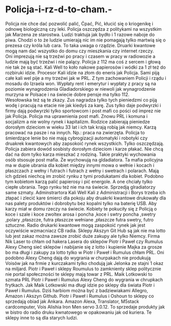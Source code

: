 # Policja-i-rz-d-to-cham.-
Policja nie chce dać pozwolić palić, Ćpać, Pić, kłucić się o kriogenikę i odnowę biologiczną czy leki. Policja oszczędza z politykami na wszystkim jak Marzena ze starostwa. Ludzi traktuja jak bydło i 1 razowe naboje do piwa. Chodzi o to że ludzie umierają nic im nie pomagają tylko martwią się o prezesa czy króla lub cara. To taka uwaga o rządzie. Druarki kwantowe mogą nam dać wszystko do domu czy mieszkania czy internet rzeczy.  
Oni imprezują nie są trzeźwi po pracy i czasem w pracy w radiowozie a ludzie mają być trzeźwi i nie palący. Policja z 112 ma coś z sercem i głową nie tak że są stać. 
Kali Well to koło nakowe papierosów i wódki za 1 zł też do rozbiruki idzie. Procesor Kali idzie na złom do eneris jak Policja. 
Sami piją całe kali wel pije a my trzeźwi jak w PRL. 
Z tym zachowaniem Policji i rządu i mosadu do Izraela won. 
Wypłaty rent i emerytur i wypłaty z pracy są na poziomie wynagrodzenia Gladiadorskiego w niewoli jak wynagrodzenie murzyna w Polsace i na świecie dobre pensje ma tylko 112.  
Wesołowska też są te zkazy. Zus nagradza tylko tych pieniedzmi co piją wodę i pracują na etacie nie jak kiedyś za karę. Zus tylko daje podwyrzki i firmy dają podwyrzki tylko sportowcom i post mafi co pości od imprez nie jak Policja. Policja ma uprawnienia post mafi. Znowu PRL i komuna i socjalizm a nie wolny rynek i kapitalizm. Rodzice zabierają pieniedze dorosłym dzieciom w wieku 33 lat i ich tak krają robią jak niemcy. Karzą pracować na pasze i na innych. Np.: praca na zwierzęta. Policja to śmierdzące lenie bo nie mają cybrogizacji automatyki i robotyki czy druakrek kwantowych aby zapsokoić rynek wszystkich. Tylko oszczędzają. 
Policja zabiera dowód sosbisty dorosłym dzieciom i karze płakać. Nie chcą dać na dom tylko karza mieszkać z rodziną. 
Takie praktyki wychowania osób stsosuje post mafia. 
Że wychowują na gldadiatora. 
Ta mafia policyjna ma w dupie ubrania dla kobiet między innymi mowa o wełnie i kocach i płaszczach z wełny i futrach i futrach z wełny i swetrach i polarach. Mają ich gdzieś niechcą im zrobić rynku z tymi produkatami dla kobiet. Podobno tym kobietom karzą palić papierosy i pić energole. A one chciały tylko ciepłe ubrania. Tego rynku też nie ma na świecie. Sprzedją glradiatorzy same szmaty. 
Adminstrartora Kali Well Kali z Administracji i Borys trzeba ich złapać i zlecić kare śmierci dla pokoju aby druakrki kwantowe drukowały dla nas palety produktów i dobrobytu bez kopalni tylko na baterię USB. Aby karzy miał w domu rzeczy na świecie. 
Kobiety te pokuciły się z Policją o koce i szale i koce zwoltex arosa i poncha ,koce i swtry poncha ,swetry ,polary ,płaszcze, futra płaszcze wełniane ,płaszcze futra swetry, futro sztuczne. Radio drukarki kwantowe mogą zaspokoić rynek jak jest oczywiście wzmacniacz CB radia. 
Sklepy Akszyn Git Hub są jak nie ma lotto lub jest zakaz można zawsze zrobić duże zakupy ale tylko Niemcy.
Firma Nik Laser to chłam od hakera Lasera do sklepów Piotr i Paweł czy Rumulus Alexy Cheng sieć sklepów i nabijanie się z lotto i kupienie Majka za grosze bo ma długi i zakupy za lotto tylko w Piotr i Paweł i Rumulus chłam PRL. Oni podobno Alexy Cheng dają do wygrania w churpakach nie produkują Voisów jak na frmie z kurczakami tylko chodują jak Jelonka ze stajni 1 okaz na miljard. Piotr i Paweł i sklepy Roumulus  to zamknienty sklep politycznie nie portal społeczności te sklepy mają towar z PRL. 
Maik Lotkowski to szmata PRL Piotr i Paweł i Rumulus Alexy Cheng do wygrania w chrupkach frytkach. 
Jak Maik Lotkowski ma długi idzie po sklepy dla świata Piotr i Paweł i Rumulus. 
Dziś harbiom można być z badziewiakami Allegro, Amazon i Akszyn Github. 
Piotr i Paweł i Rumulus i Oshoun to sklepy co sprzedają obiad jak Ankara. 
Amazon Alexa, Translator, M5stack cardcomputer, Vois Alishia Iron Men servo 3.0.12. To sprzedaje produkty jak w bistro do radio druku kwnatowego w opakowaniu jak od kuriera. Te sklepy inne to są dla starych ludzi. 
